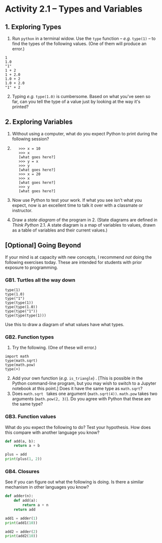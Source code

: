# Activity 2.1 – Types and Variables

## 1. Exploring Types

1. Run `python` in a terminal widow. Use the `type` function – *e.g.* `type(1)` – to find the types of the following values. (One of them will produce an error.)

```
1
1.0
"1"
1 + 2
1 + 2.0
1.0 + 2
1.0 + 2.0
"1" + 2
```

2. Typing *e.g.* `type(1.0)` is cumbersome. Based on what you've seen so far, can you tell the type of a value just by looking at the way it's printed?

## 2. Exploring Variables

1. Without using a computer, what do you expect Python to print during the following session?

2. ```
      >>> x = 10
      >>> x
      [what goes here?]
      >>> y = x
      >>> y
      [what goes here?]
      >>> x = 20
      >>> x
      [what goes here?]
      >>> y
      [what goes here?]
      ```

3. Now use Python to test your work. If what you see isn't what you expect, now is an excellent time to talk it over with a classmate or instructor.

4. Draw a *state diagram* of the program in 2. (State diagrams are defined in *Think Python* 2.1. A state diagram is a map of variables to values, drawn as a table of variables and their current values.)

## [Optional] Going Beyond

If your mind is at capacity with new concepts, I recommend *not* doing the following exercises today. These are intended for students with prior exposure to programming.

### GB1. Turtles all the way down

```
type(1)
type(1.0)
type("1")
type(type(1))
type(type(1.0))
type(type("1"))
type(type(type(1)))
```

Use this to draw a diagram of what values have what types.

### GB2. Function types

1. Try the following. (One of these will error.)

```
import math
type(math.sqrt)
type(math.pow)
type(+)
```

2. Add your own function (*e.g.* `is_triangle`) . [This is possible in the Python command-line program, but you may wish to switch to a Jupyter notebook at this point.] Does it have the same type as `math.sqrt`?
3. Does `math.sqrt ` takes one argument (`math.sqrt(4))`.  `math.pow` takes two arguments (`math.pow(2, 3)`). Do you agree with Python that these are the same type?

### GB3. Function values

What do you expect the following to do? Test your hypothesis. How does this compare with another language you know?

```python
def add(a, b):
	return a + b

plus = add
print(plus(1, 2))
```

### GB4. Closures

See if you can figure out what the following is doing. Is there a similar mechanism in other languages you know?

```python
def adder(n):
    def add(a):
        return a + n
    return add

add1 = adder(1)
print(add1(10))

add2 = adder(2)
print(add2(10))
```

